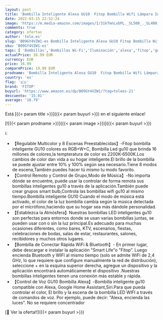 ```yaml
---
layout: post
title: 'Bombilla Inteligente Alexa GU10  Fitop Bombilla Wifi Lámpara Inteligente 4.7W=50W  Compatible con Alexa/ Google Home/Siri  2200-6500K Luces Cálidas/Frías & RGB Ajustable Control de Voz  2 Paquete'
date: 2022-03-15 22:52:24
image: 'https://m.media-amazon.com/images/I/31kTmnLvbPL._SL500_._SL400_.jpg'
comments: true
category: ofertas
author: 'tole.es'
slug: 'B09GY4VZW1-es Bombilla Inteligente Alexa GU10 Fitop Bombilla Wifi...'
sku: 'B09GY4VZW1-es'
tags: [ 'Bombillas','Bombillas Wi-Fi','Iluminación','alexa','fitop','google','home', ]
actualPrice: 16.99 EUR
currency: EUR
price: 16.99
comparePrice: 19.99 EUR
prodname: 'Bombilla Inteligente Alexa GU10  Fitop Bombilla Wifi Lámpara Inteligente 4.7W=50W  Compatible con Alexa/ Google Home/Siri  2200-6500K Luces Cálidas/Frías & RGB Ajustable Control de Voz  2 Paquete'
country: 'es'
flag: '🇪🇸'
brand: 'FITOP'
buyurl: 'https://www.amazon.es/dp/B09GY4VZW1/?tag=tolees-21'
descuento: '15.01'
average: '18.79'
---
```


Está [{{< param title >}}]({{< param buyurl >}}) en el siguiente enlace!

[![{{< param prodname >}}]({{< param image >}})]({{< param buyurl >}})

ℹ️:

- 【Regulable Multicolor y 8 Escenas Preestablecidas】-Fitop bombilla inteligente GU10 colores es RGB+W+C, Bombilla Led gu10 que brinda 16 millones de colores,la tempteratura de color es 2200K-6500K.Los cambios de color dan vida a su hogar inteligente.El brillo de la bombilla se puede ajustar entre 10% y 100% según sea necesario.Tiene 8 modos de escena,También puedes hacer tú mismo tu modo favorito.
- 【Control Remoto y Control de Grupo,Modo de Música】-No importa dónde se encuentre, puede usar la controlar de forma remota sus bombillas inteligentes gu10 a través de la aplicación.También puede crear grupos smart bulb,Controla las bombillas wifi gu10 al mismo tiempo.Bombilla inteligente GU10 Cuando el modo de música está activado, el color de la luz bombilla cambia según la música detectada por el micrófono,haciendo que su hogar sea más dándole personalidad.
- 【Establezca la Atmósfera】Nuestras bombillas LED inteligentes gu10 son perfectas para entornos donde se usan varias bombillas juntas, se pueden usar con o sin la luz principal.Es adecuado para muchas ocasiones diferentes, como bares, KTV, escenarios, fiestas, celebraciones de bodas, salas de estar, restaurantes, salones, recibidores y muchos otros lugares.
- 【Bombilla de Conectar Rápida WiFi & Bluetooth】- En primer lugar, debe descargar e instalar la aplicación "Smart Life"o "Fitop”. Luego encienda Bluetooth y WIFI al mismo tiempo (solo se admite WiFi de 2,4 GHz, lo que requiere que configure manualmente la red de distribución), seleccione + en la esquina superior derecha, agregue un dispositivo y la aplicación encontrará automáticamente el dispositivo .Nuestras bombillas inteligentes tienen una conexión más estable y rápida.
- 【Control de Voz GU10 Bombilla Alexa】-Bombilla inteligente gu10 compatible con Alexa, Google Home Assistant,Siri.Para que pueda controlar el color, El brillo y la escena de la bombilla LED WIFI a través de comandos de voz. Por ejemplo, puede decir: "Alexa, encienda las luces". No se requiere concentrador

[🛒 Ver la oferta!!]({{< param buyurl >}})
